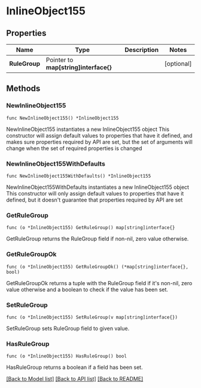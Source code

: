 # InlineObject155

## Properties

Name | Type | Description | Notes
------------ | ------------- | ------------- | -------------
**RuleGroup** | Pointer to **map[string]interface{}** |  | [optional] 

## Methods

### NewInlineObject155

`func NewInlineObject155() *InlineObject155`

NewInlineObject155 instantiates a new InlineObject155 object
This constructor will assign default values to properties that have it defined,
and makes sure properties required by API are set, but the set of arguments
will change when the set of required properties is changed

### NewInlineObject155WithDefaults

`func NewInlineObject155WithDefaults() *InlineObject155`

NewInlineObject155WithDefaults instantiates a new InlineObject155 object
This constructor will only assign default values to properties that have it defined,
but it doesn't guarantee that properties required by API are set

### GetRuleGroup

`func (o *InlineObject155) GetRuleGroup() map[string]interface{}`

GetRuleGroup returns the RuleGroup field if non-nil, zero value otherwise.

### GetRuleGroupOk

`func (o *InlineObject155) GetRuleGroupOk() (*map[string]interface{}, bool)`

GetRuleGroupOk returns a tuple with the RuleGroup field if it's non-nil, zero value otherwise
and a boolean to check if the value has been set.

### SetRuleGroup

`func (o *InlineObject155) SetRuleGroup(v map[string]interface{})`

SetRuleGroup sets RuleGroup field to given value.

### HasRuleGroup

`func (o *InlineObject155) HasRuleGroup() bool`

HasRuleGroup returns a boolean if a field has been set.


[[Back to Model list]](../README.md#documentation-for-models) [[Back to API list]](../README.md#documentation-for-api-endpoints) [[Back to README]](../README.md)


